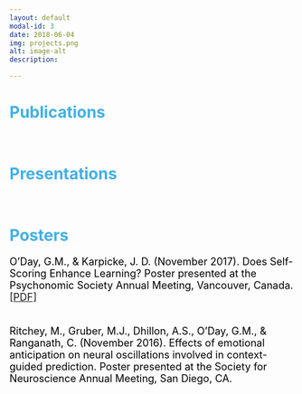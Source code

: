 ```yaml
---
layout: default
modal-id: 3
date: 2018-06-04
img: projects.png
alt: image-alt
description: 

---
```


<div align="left">
  
<font color = "42b0e5"> <h1>Publications</h1> <br> </font>

<font color = "42b0e5"> <h1>Presentations</h1> <br> </font>

<font color = "42b0e5"> <h1>Posters</h1> </font>
<font size="4"> <font color = "black">
O’Day, G.M., & Karpicke, J. D. (November 2017). Does Self-Scoring Enhance Learning?
Poster presented at the Psychonomic Society Annual Meeting, Vancouver, Canada. <a href="https://gmoday.github.io/files/Poster.ODay.Psychomincs.11.01.2017.pdf">[PDF]</a> <br> <br>
 
Ritchey, M., Gruber, M.J., Dhillon, A.S., O’Day, G.M., & Ranganath, C. (November 2016).
Effects of emotional anticipation on neural oscillations involved in context-guided
prediction. Poster presented at the Society for Neuroscience Annual Meeting, San Diego,
CA. 
  
